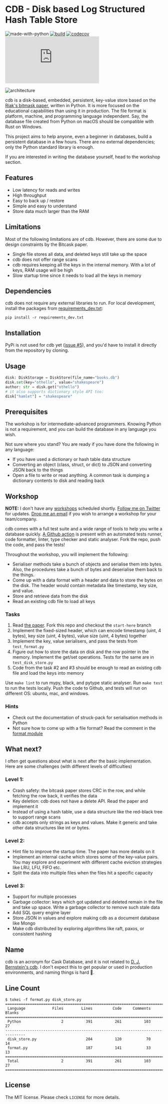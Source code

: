 # CDB - Disk based Log Structured Hash Table Store

![made-with-python](https://img.shields.io/badge/Made%20with-Python-1f425f.svg)
[![build](https://github.com/avinassh/cdb/actions/workflows/build.yml/badge.svg)](https://github.com/avinassh/cdb/actions/workflows/build.yml)
[![codecov](https://codecov.io/gh/avinassh/cdb/branch/master/graph/badge.svg?token=9SA8Q4L7AZ)](https://codecov.io/gh/avinassh/cdb)
[![GitHub license](https://badgen.net/github/license/Naereen/Strapdown.js)](https://github.com/avinassh/cdb/blob/master/LICENSE)

![architecture](https://user-images.githubusercontent.com/640792/166490746-fb41709e-cdb5-4c9a-a58b-f4e6d530b5c7.png)

cdb is a  disk-based, embedded, persistent, key-value store based on the [Riak's bitmask paper](https://riak.com/assets/bitcask-intro.pdf), written in Python. It is more focused on the educational capabilities than using it in production. The file format is platform, machine, and programming language independent. Say, the database file created from Python on macOS should be compatible with Rust on Windows.

This project aims to help anyone, even a beginner in databases, build a persistent database in a few hours. There are no external dependencies; only the Python standard library is enough.

If you are interested in writing the database yourself, head to the workshop section.

## Features
- Low latency for reads and writes
- High throughput
- Easy to back up / restore 
- Simple and easy to understand
- Store data much larger than the RAM

## Limitations
Most of the following limitations are of cdb. However, there are some due to design constraints by the Bitcask paper.

- Single file stores all data, and deleted keys still take up the space
- cdb does not offer range scans
- cdb requires keeping all the keys in the internal memory. With a lot of keys, RAM usage will be high 
- Slow startup time since it needs to load all the keys in memory

## Dependencies
cdb does not require any external libraries to run. For local development, install the packages from [requirements_dev.txt](requirements_dev.txt):
	
	pip install -r requirements_dev.txt

## Installation
PyPi is not used for cdb yet ([issue #5](https://github.com/avinassh/cdb/pull/5)), and you'd have to install it directly from the repository by cloning.

## Usage

```python
disk: DiskStorage = DiskStore(file_name="books.db")
disk.set(key="othello", value="shakespeare")
author: str = disk.get("othello")
# it also supports dictionary style API too:
disk["hamlet"] = "shakespeare"
```
	
## Prerequisites
The workshop is for intermediate-advanced programmers. Knowing Python is not a requirement, and you can build the database in any language you wish. 

Not sure where you stand? You are ready if you have done the following in any language:
- If you have used a dictionary or hash table data structure
- Converting an object (class, struct, or dict) to JSON and converting JSON back to the things
- Open a file to write or read anything. A common task is dumping a dictionary contents to disk and reading back

## Workshop
**NOTE:** I don't have any [workshops](workshop.md) scheduled shortly. [Follow me on Twitter](https://twitter.com/iavins/) for updates. [Drop me an email](http://scr.im/avii) if you wish to arrange a workshop for your team/company.

cdb comes with a full test suite and a wide range of tools to help you write a database quickly. [A Github action](https://github.com/avinassh/cdb/blob/master/.github/workflows/build.yml) is present with an automated tests runner, code formatter, linter, type checker and static analyser. Fork the repo, push the code, and pass the tests!

Throughout the workshop, you will implement the following:
- Serialiser methods take a bunch of objects and serialise them into bytes. Also, the procedures take a bunch of bytes and deserialise them back to the things.
- Come up with a data format with a header and data to store the bytes on the disk. The header would contain metadata like timestamp, key size, and value.
- Store and retrieve data from the disk
- Read an existing cdb file to load all keys

### Tasks
1. Read [the paper](https://riak.com/assets/bitcask-intro.pdf). Fork this repo and checkout the `start-here` branch
2. Implement the fixed-sized header, which can encode timestamp (uint, 4 bytes), key size (uint, 4 bytes), value size (uint, 4 bytes) together
3. Implement the key, value serialisers, and pass the tests from `test_format.py`
4. Figure out how to store the data on disk and the row pointer in the memory. Implement the get/set operations. Tests for the same are in `test_disk_store.py`
5. Code from the task #2 and #3 should be enough to read an existing cdb file and load the keys into memory

Use `make lint` to run mypy, black, and pytype static analyser. Run `make test` to run the tests locally. Push the code to Github, and tests will run on different OS: ubuntu, mac, and windows.

### Hints
- Check out the documentation of struck-pack for serialisation methods in Python
- Not sure how to come up with a file format? Read the comment in the [format module](format.py)

## What next?
I often get questions about what is next after the basic implementation. Here are some challenges (with different levels of difficulties)

### Level 1:
- Crash safety: the bitcask paper stores CRC in the row, and while fetching the row back, it verifies the data
- Key deletion: cdb does not have a delete API. Read the paper and implement it
- Instead of using a hash table, use a data structure like the red-black tree to support range scans
- cdb accepts only strings as keys and values. Make it generic and take other data structures like int or bytes.

### Level 2:
- Hint file to improve the startup time. The paper has more details on it
- Implement an internal cache which stores some of the key-value pairs. You may explore and experiment with different cache eviction strategies like LRU, LFU, FIFO etc.
- Split the data into multiple files when the files hit a specific capacity

### Level 3:
- Support for multiple processes
- Garbage collector: keys which got updated and deleted remain in the file and take up space. Write a garbage collector to remove such stale data
- Add SQL query engine layer
- Store JSON in values and explore making cdb as a document database like Mongo
- Make cdb distributed by exploring algorithms like raft, paxos, or consistent hashing

## Name
cdb is an acronym for Cask Database, and it is not related to [D. J. Bernstein's cdb](https://cr.yp.to/cdb.html). I don't expect this to get popular or used in production environments, and naming things is hard 🥺.

## Line Count

```shell
$ tokei -f format.py disk_store.py
===============================================================================
 Language            Files        Lines         Code     Comments       Blanks
===============================================================================
 Python                  2          391          261          103           27
-------------------------------------------------------------------------------
 disk_store.py                      204          120           70           14
 format.py                          187          141           33           13
===============================================================================
 Total                   2          391          261          103           27
===============================================================================
```

## License
The MIT license. Please check `LICENSE` for more details.
